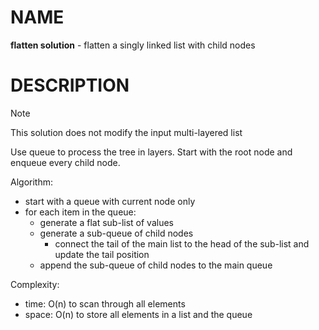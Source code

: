 # NAME

**flatten solution** - flatten a singly linked list with child nodes


# DESCRIPTION

> [!NOTE]
> This solution does not modify the input multi-layered list

Use queue to process the tree in layers. Start with the root node and enqueue
every child node.

Algorithm:

  - start with a queue with current node only
  - for each item in the queue:
    + generate a flat sub-list of values
    + generate a sub-queue of child nodes
	  + connect the tail of the main list to the head of the sub-list and update
      the tail position
    + append the sub-queue of child nodes to the main queue

Complexity:

  - time: O(n) to scan through all elements
  - space: O(n) to store all elements in a list and the queue
